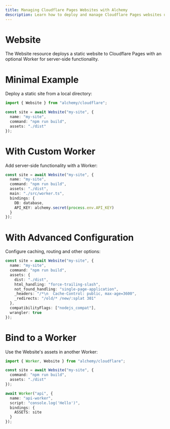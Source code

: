 ```yaml
---
title: Managing Cloudflare Pages Websites with Alchemy
description: Learn how to deploy and manage Cloudflare Pages websites using Alchemy for static and dynamic site hosting.
---
```


# Website

The Website resource deploys a static website to Cloudflare Pages with an optional Worker for server-side functionality.

# Minimal Example

Deploy a static site from a local directory:

```ts
import { Website } from "alchemy/cloudflare";

const site = await Website("my-site", {
  name: "my-site",
  command: "npm run build",
  assets: "./dist"
});
```

# With Custom Worker

Add server-side functionality with a Worker:

```ts
const site = await Website("my-site", {
  name: "my-site", 
  command: "npm run build",
  assets: "./dist",
  main: "./src/worker.ts",
  bindings: {
    DB: database,
    API_KEY: alchemy.secret(process.env.API_KEY)
  }
});
```

# With Advanced Configuration

Configure caching, routing and other options:

```ts
const site = await Website("my-site", {
  name: "my-site",
  command: "npm run build",
  assets: {
    dist: "./dist",
    html_handling: "force-trailing-slash",
    not_found_handling: "single-page-application",
    _headers: "/*\n  Cache-Control: public, max-age=3600",
    _redirects: "/old/* /new/:splat 301"
  },
  compatibilityFlags: ["nodejs_compat"],
  wrangler: true
});
```

# Bind to a Worker

Use the Website's assets in another Worker:

```ts
import { Worker, Website } from "alchemy/cloudflare";

const site = await Website("my-site", {
  command: "npm run build",
  assets: "./dist"
});

await Worker("api", {
  name: "api-worker",
  script: "console.log('Hello')",
  bindings: {
    ASSETS: site 
  }
});
```